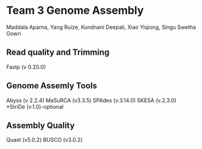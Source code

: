 # Team 3 Genome Assembly
Maddala Aparna, Yang Ruize, Kundnani Deepali, Xiao Yiqiong, Singu Swetha Gowri

## Read quality and Trimming
Fastp (v 0.20.0)

## Genome Assemly Tools
Abyss (v 2.2.4)
MaSuRCA (v3.3.5)
SPAdes (v.3.14.0)
SKESA (v.2.3.0)
*StriDe (v.1.0)-optional

## Assembly Quality
Quast (v5.0.2)
BUSCO (v3.0.2)



